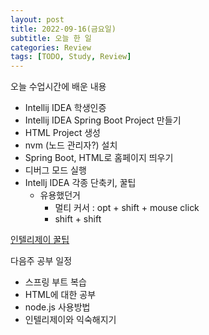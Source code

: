 ```yaml
---
layout: post
title: 2022-09-16(금요일)
subtitle: 오늘 한 일
categories: Review
tags: [TODO, Study, Review]
---
```


오늘 수업시간에 배운 내용 

- Intellij IDEA 학생인증
- Intellij IDEA Spring Boot Project 만들기
- HTML Project 생성
- nvm (노드 관리자?) 설치
- Spring Boot, HTML로 홈페이지 띄우기
- 디버그 모드 실행
- Intellj IDEA 각종 단축키, 꿀팁
    - 유용했던거
        - 멀티 커서 : opt + shift + mouse click
        - shift + shift

[인텔리제이 꿀팁](https://www.notion.so/892fce04071e46d7a8d36afe4bb50884)

다음주 공부 일정

- 스프링 부트 복습
- HTML에 대한 공부
- node.js 사용방법
- 인텔리제이와 익숙해지기
